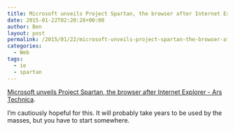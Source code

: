 ```yaml
---
title: Microsoft unveils Project Spartan, the browser after Internet Explorer
date: 2015-01-22T02:20:28+00:00
author: Ben
layout: post
permalink: /2015/01/22/microsoft-unveils-project-spartan-the-browser-after-internet-explorer/
categories:
  - Web
tags:
  - ie
  - spartan
---
```

[Microsoft unveils Project Spartan, the browser after Internet Explorer - Ars Technica](http://arstechnica.com/information-technology/2015/01/microsoft-unveils-project-spartan-the-browser-after-internet-explorer/).

I&#8217;m cautiously hopeful for this. It will probably take years to be used by the masses, but you have to start somewhere.
